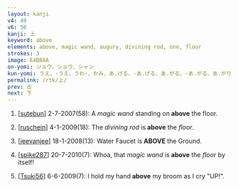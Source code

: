 ```yaml
---
layout: kanji
v4: 49
v6: 50
kanji: 上
keyword: above
elements: above, magic wand, augury, divining rod, one, floor
strokes: 3
image: E4B88A
on-yomi: ジョウ、ショウ、シャン
kun-yomi: うえ、-うえ、うわ-、かみ、あ.げる、-あ.げる、あ.がる、-あ.がる、あ.がり、-あ.がり、のぼ.る、のぼ.り、のぼ.せる、のぼ.す、よ.す
permalink: /rtk/上/
prev: 占
next: 下
---
```


1) [<a href="http://kanji.koohii.com/profile/sutebun">sutebun</a>] 2-7-2007(58): A <em>magic wand</em> standing on<strong> above</strong> the floor.

2) [<a href="http://kanji.koohii.com/profile/ruschein">ruschein</a>] 4-1-2009(18): The <em>divining rod</em> is<strong> above</strong> the <em>floor</em>.

3) [<a href="http://kanji.koohii.com/profile/jeevanjee">jeevanjee</a>] 18-1-2008(13): Water Faucet is<strong> ABOVE</strong> the Ground.

4) [<a href="http://kanji.koohii.com/profile/spike287">spike287</a>] 20-7-2010(7): Whoa, that <em>magic wand</em> is<strong> above</strong> the <em>floor</em> by itself!

5) [<a href="http://kanji.koohii.com/profile/Tsuki56">Tsuki56</a>] 6-6-2009(7): I hold my hand<strong> above</strong> my broom as I cry &quot;UP!&quot;.

